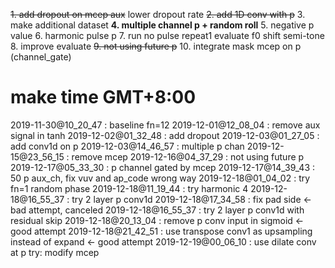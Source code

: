 

~~1. add dropout on mcep aux~~  lower dropout rate
~~2. add 1D conv with p~~
3. make additional dataset
**4. multiple channel p + random roll**
5. negative p value
6. harmonic pulse p
7. run no pulse repeat1 evaluate f0 shift semi-tone
8. improve evaluate
~~9. not using future p~~
10. integrate mask mcep on p (channel_gate)


# make time GMT+8:00



2019-11-30@10_20_47 : baseline fn=12
2019-12-01@12_08_04 : remove aux signal in tanh
2019-12-02@01_32_48 : add dropout
2019-12-03@01_27_05 : add conv1d on p
2019-12-03@14_46_57 : multiple p chan
2019-12-15@23_56_15 : remove mcep
2019-12-16@04_37_29 : not using future p
2019-12-17@05_33_30 : p channel gated by mcep
2019-12-17@14_39_43 : 50 p aux_ch, fix vuv and ap_code wrong way
2019-12-18@01_04_02 : try fn=1 random phase
2019-12-18@11_19_44 : try harmonic 4
2019-12-18@16_55_37 : try 2 layer p conv1d
2019-12-18@17_34_58 : fix pad side <- bad attempt, canceled
2019-12-18@16_55_37 : try 2 layer p conv1d with residual skip
2019-12-18@20_13_04 : remove p conv input in sigmoid <- good attempt
2019-12-18@21_42_51 : use transpose conv1 as upsampling instead of expand <- good attempt
2019-12-19@00_06_10 : use dilate conv at p
try: modify mcep